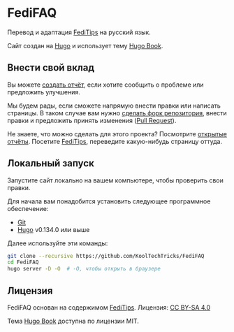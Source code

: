 # FediFAQ

Перевод и адаптация [FediTips] на русский язык.

Сайт создан на [Hugo] и использует тему [Hugo Book].

[FediTips]: https://fedi.tips
[Hugo]: https://gohugo.io
[Hugo Book]: https://themes.gohugo.io/themes/hugo-book

## Внести свой вклад

Вы можете [создать отчёт], если хотите сообщить о проблеме или предложить
улучшения.

Мы будем рады, если сможете напрямую внести правки или написать страницы. В
таком случае вам нужно [сделать форк репозитория], внести правки и предложить
принять изменения ([Pull Request]).

Не знаете, что можно сделать для этого проекта? Посмотрите [открытые отчёты].
Посетите [FediTips], переведите какую-нибудь страницу оттуда.

[создать отчёт]: https://github.com/KoolTechTricks/FediFAQ/issues/new
[сделать форк репозитория]: https://docs.github.com/en/pull-requests/collaborating-with-pull-requests/working-with-forks/fork-a-repo
[Pull Request]: https://docs.github.com/en/pull-requests/collaborating-with-pull-requests/proposing-changes-to-your-work-with-pull-requests/creating-a-pull-request-from-a-fork
[открытые отчёты]: https://github.com/KoolTechTricks/FediFAQ/issues

## Локальный запуск

Запустите сайт локально на вашем компьютере, чтобы проверить свои правки.

Для начала вам понадобится установить следующее программное обеспечение:

- [Git](https://git-scm.com/downloads)
- [Hugo](https://gohugo.io/installation) v0.134.0 или выше

Далее используйте эти команды:

```sh
git clone --recursive https://github.com/KoolTechTricks/FediFAQ
cd FediFAQ
hugo server -D -O  # -O, чтобы открыть в браузере
```

## Лицензия

FediFAQ основан на содержимом [FediTips]. Лицензия: [CC BY-SA 4.0]

Тема [Hugo Book] доступна по лицензии MIT.

[CC BY-SA 4.0]: https://creativecommons.org/licenses/by-sa/4.0

